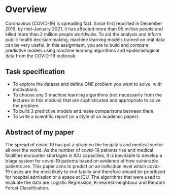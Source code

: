 # Overview
Coronavirus (COVID‑19) is spreading fast. Since first reported in December 2019, by mid-January 2021, it has affected more than 95 million people and killed more than 2 million people worldwide. To aid the analysis and inform public health decision making, machine learning models trained on real data can be very useful. In this assignment, you are to build and compare predictive models using machine learning algorithms and epidemiological data from the COVID-19 outbreak.

## Task specification
- To explore the dataset and define ONE problem you want to solve, with motivations.
- To choose any 3 machine learning algorithms (not necessarily from the lectures in this module) that are sophisticated and appropriate to solve the problem.
- To build 3 predictive models and make comparisons between them.
- To write a scientific report (in a style of an academic paper).

## Abstract of my paper
The spread of covid-19 has put a strain on the hospitals and medical sector all over the world. As the number of covid-19 patients rise and medical facilities encounter shortages in ICU capacities, it is inevitable to develop a triage system for covid-19 patients based on evidence of how vulnerable patients are. This paper aims to predict on an individual level which covid-19 cases are the most likely to end fatally and therefore should be prioritized for hospital admission or a space at ICU. 
The algorithms that were used to evaluate the data are Logistic Regression, K-nearest-neighbour and Random Forest Classification.